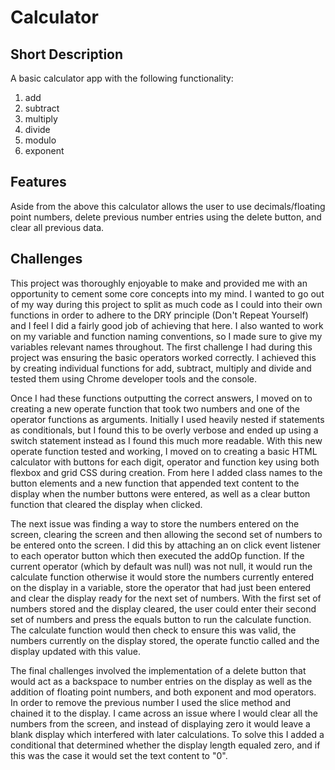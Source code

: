 # Calculator

## Short Description

A basic calculator app with the following functionality:

1. add
2. subtract
3. multiply
4. divide
5. modulo
6. exponent

## Features

Aside from the above this calculator allows the user to use decimals/floating point numbers, delete previous number entries using the delete button, and clear all previous data.

## Challenges

This project was thoroughly enjoyable to make and provided me with an opportunity to cement some core concepts into my mind. I wanted to go out of my way during this project to split as much code as I could into their own functions in order to adhere to the DRY principle (Don't Repeat Yourself) and I feel I did a fairly good job of achieving that here. I also wanted to work on my variable and function naming conventions, so I made sure to give my variables relevant names throughout. The first challenge I had during this project was ensuring the basic operators worked correctly. I achieved this by creating individual functions for add, subtract, multiply and divide and tested them using Chrome developer tools and the console.

Once I had these functions outputting the correct answers, I moved on to creating a new operate function that took two numbers and one of the operator functions as arguments. Initially I used heavily nested if statements as conditionals, but I found this to be overly verbose and ended up using a switch statement instead as I found this much more readable. With this new operate function tested and working, I moved on to creating a basic HTML calculator with buttons for each digit, operator and function key using both flexbox and grid CSS during creation. From here I added class names to the button elements and a new function that appended text content to the display when the number buttons were entered, as well as a clear button function that cleared the display when clicked.

The next issue was finding a way to store the numbers entered on the screen, clearing the screen and then allowing the second set of numbers to be entered onto the screen. I did this by attaching an on click event listener to each operator button which then executed the addOp function. If the current operator (which by default was null) was not null, it would run the calculate function otherwise it would store the numbers currently entered on the display in a variable, store the operator that had just been entered and clear the display ready for the next set of numbers. With the first set of numbers stored and the display cleared, the user could enter their second set of numbers and press the equals button to run the calculate function. The calculate function would then check to ensure this was valid, the numbers currently on the display stored, the operate functio called and the display updated with this value.

The final challenges involved the implementation of a delete button that would act as a backspace to number entries on the display as well as the addition of floating point numbers, and both exponent and mod operators. In order to remove the previous number I used the slice method and chained it to the display. I came across an issue where I would clear all the numbers from the screen, and instead of displaying zero it would leave a blank display which interfered with later calculations. To solve this I added a conditional that determined whether the display length equaled zero, and if this was the case it would set the text content to "0".
